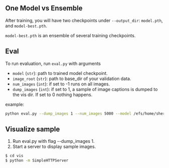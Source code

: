 ## One Model vs Ensemble
After training, you will have two checkpoints under `--output_dir`: `model.pth`, and `model-best.pth`.

`model-best.pth` is an ensemble of several training checkpoints.

## Eval
To run evaluation, run `eval.py` with arguments


* `model` (`str`): path to trained model checkpoint.
* `image_root` (`str`): path to base_dir of your validation data.
* `num_images` (`int`): if set to -1 runs on all images.
* `dump_images` (`int`): if set to 1, a sample of image captions is dumped to the vis dir. If set to 0 nothing happens.

example:
```bash 
python eval.py --dump_images 1 --num_images 5000 --model /efs/home/sherdade/experiments/captioning/simao-adaptive-bottom-up-features-transformer-model/model-best.pth --infos_path /efs/home/sherdade/experiments/captioning/simao-adaptive-bottom-up-features-transformer-model/infos_fc_transformer_bu_adaptive-best.pkl --language_eval 1 --image_root /mydisk/Data/captioning_data/coco/
```

## Visualize sample
1. Run eval.py with flag --dump_images 1.
2. Start a server to display sample images.
```bash
$ cd vis
$ python -m SimpleHTTPServer
```
